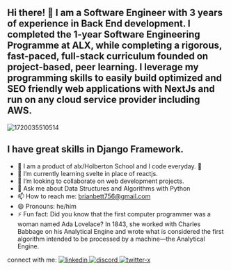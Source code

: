 ## Hi there! 👋 I am a Software Engineer with 3 years of experience in Back End development. I completed the 1-year Software Engineering Programme at ALX, while completing a rigorous, fast-paced, full-stack curriculum founded on project-based, peer learning. I leverage my programming skills to easily build optimized and SEO friendly web applications with NextJs and run on any cloud service provider including AWS.

![1720035510514](https://github.com/user-attachments/assets/fd4ceda6-5377-41fe-b35c-d2f157179886)

## I have great skills in Django Framework.


- 🔭 I am a product of alx/Holberton School and I code everyday. 🤣
- 🌱 I’m currently learning svelte in place of reactjs.
- 👯 I’m looking to collaborate on web development projects.
- 💬 Ask me about Data Structures and Algorithms with Python
- 📫 How to reach me: brianbett756@gmail.com
- 😄 Pronouns: he/him
- ⚡ Fun fact:  Did you know that the first computer programmer was a woman named Ada Lovelace? In 1843, she worked with Charles Babbage on his Analytical Engine and wrote what is considered the first algorithm intended to be processed by a machine—the Analytical Engine.


connect with me:
[![linkedin](https://github.com/user-attachments/assets/09abfc3c-2f1b-4ea5-b607-a6e6b6b084b4)
](https://www.linkedin.com/in/brian-bett-629a8b22b/)   [![discord](https://github.com/user-attachments/assets/0e59fa91-69f0-4162-bfed-d0964806a244)
](https://discord.com/channels/@me/1161935080227348531)       [![twitter-x](https://github.com/user-attachments/assets/6c589fb0-c0c1-4c37-9d60-2fad09269b82)
](https://twitter.com/Yow_Brah)

